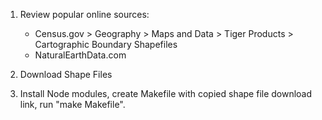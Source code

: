 1. Review popular online sources:
    - Census.gov > Geography > Maps and Data > Tiger Products > Cartographic Boundary Shapefiles
    - NaturalEarthData.com

2. Download Shape Files
3. Install Node modules, create Makefile with copied shape file download link, run "make Makefile".